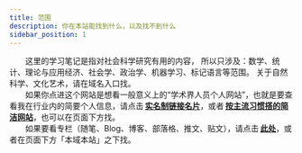 ```yaml
---
title: 范围
description: 你在本站能找到什么，以及找不到什么
sidebar_position: 1
---
```

&#8195;&#8195;这里的学习笔记是指对社会科学研究有用的内容，
所以只涉及：数学、统计、理论与应用经济、社会学、政治学、机器学习、标记语言等范围。
关于自然科学、文化艺术，请在域名入口找。  
&#8195;&#8195;如果你点进这个网站是想看一般意义上的“学术界人员个人网站”，也就是要查看我在行业内的简要个人信息，请点击&thinsp;[**实名制链接名片**](https://link.pengxianzhe.org)，或者&thinsp;[**按主流习惯搭的简洁网站**](https://cv.pengxianzhe.org)，也可以在页面下方找。  
&#8195;&#8195;如果要看专栏（随笔、Blog、博客、部落格、推文、贴文），请点击&thinsp;[**此处**](/blog)，或者在页面下方「本域本站」之下找。